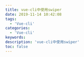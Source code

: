 ```yaml
---
title: vue-cli中使用swiper
date: 2019-11-14 10:42:08
tags:
  - 'Vue-cli'
categories:
  - 'Vue-cli'
keywords:
description: 'vue-cli中使用swiper'
toc: false
---
```

